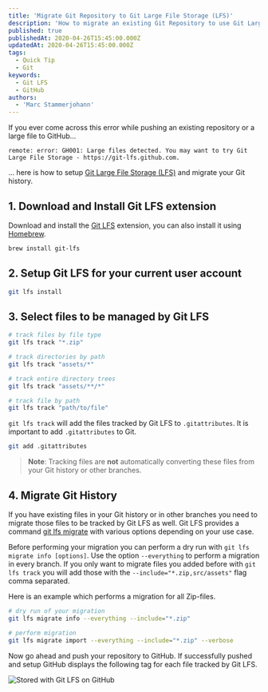 ```yaml
---
title: 'Migrate Git Repository to Git Large File Storage (LFS)'
description: 'How to migrate an existing Git Repository to use Git Large File Storage (LFS).'
published: true
publishedAt: 2020-04-26T15:45:00.000Z
updatedAt: 2020-04-26T15:45:00.000Z
tags:
  - Quick Tip
  - Git
keywords:
  - Git LFS
  - GitHub
authors:
  - 'Marc Stammerjohann'
---
```


If you ever come across this error while pushing an existing repository or a large file to GitHub...

`remote: error: GH001: Large files detected. You may want to try Git Large File Storage - https://git-lfs.github.com.`

... here is how to setup [Git Large File Storage (LFS)](https://git-lfs.github.com/) and migrate your Git history.

## 1. Download and Install Git LFS extension

Download and install the [Git LFS](https://git-lfs.github.com/) extension, you can also install it using [Homebrew](https://brew.sh/).

```bash
brew install git-lfs
```

## 2. Setup Git LFS for your current user account

```bash
git lfs install
```

## 3. Select files to be managed by Git LFS

```bash
# track files by file type
git lfs track "*.zip"

# track directories by path
git lfs track "assets/*"

# track entire directory trees
git lfs track "assets/**/*"

# track file by path
git lfs track "path/to/file"
```

`git lfs track` will add the files tracked by Git LFS to `.gitattributes`. It is important to add `.gitattributes` to Git.

```bash
git add .gitattributes
```

> **Note**: Tracking files are **not** automatically converting these files from your Git history or other branches.

## 4. Migrate Git History

If you have existing files in your Git history or in other branches you need to migrate those files to be tracked by Git LFS as well. Git LFS provides a command [git lfs migrate](https://github.com/git-lfs/git-lfs/blob/master/docs/man/git-lfs-migrate.1.ronn?utm_source=gitlfs_site&utm_medium=doc_man_migrate_link&utm_campaign=gitlfs) with various options depending on your use case.

Before performing your migration you can perform a dry run with `git lfs migrate info [options]`. Use the option `--everything` to perform a migration in every branch. If you only want to migrate files you added before with `git lfs track` you will add those with the `--include="*.zip,src/assets"` flag comma separated.

Here is an example which performs a migration for all Zip-files.

```bash
# dry run of your migration
git lfs migrate info --everything --include="*.zip"

# perform migration
git lfs migrate import --everything --include="*.zip" --verbose
```

Now go ahead and push your repository to GitHub. If successfully pushed and setup GitHub displays the following tag for each file tracked by Git LFS.

![Stored with Git LFS on GitHub](assets/img/blog/migrate-git-repo-to-git-lfs/optimized/stored-with-git-lfs.png)
